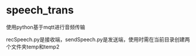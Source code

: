 # speech_trans
使用python基于mqtt进行音频传输


recSpeech.py是接收端，sendSpeech.py是发送端，使用时需在当前目录创建两个文件夹temp和temp2
